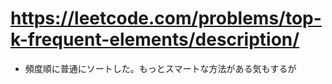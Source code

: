 # https://leetcode.com/problems/top-k-frequent-elements/description/

- 頻度順に普通にソートした。もっとスマートな方法がある気もするが
